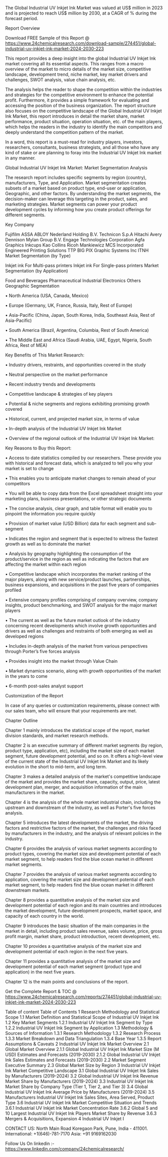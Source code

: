 The Global Industrial UV Inkjet Ink Market was valued at US$ million in 2023 and is projected to reach US$ million by 2030, at a CAGR of % during the forecast period.

Report Overview

Download FREE Sample of this Report @ https://www.24chemicalresearch.com/download-sample/274451/global-industrial-uv-inkjet-ink-market-2024-2030-223

This report provides a deep insight into the global Industrial UV Inkjet Ink market covering all its essential aspects. This ranges from a macro overview of the market to micro details of the market size, competitive landscape, development trend, niche market, key market drivers and challenges, SWOT analysis, value chain analysis, etc.

The analysis helps the reader to shape the competition within the industries and strategies for the competitive environment to enhance the potential profit. Furthermore, it provides a simple framework for evaluating and accessing the position of the business organization. The report structure also focuses on the competitive landscape of the Global Industrial UV Inkjet Ink Market, this report introduces in detail the market share, market performance, product situation, operation situation, etc. of the main players, which helps the readers in the industry to identify the main competitors and deeply understand the competition pattern of the market.

In a word, this report is a must-read for industry players, investors, researchers, consultants, business strategists, and all those who have any kind of stake or are planning to foray into the Industrial UV Inkjet Ink market in any manner.

Global Industrial UV Inkjet Ink Market: Market Segmentation Analysis

The research report includes specific segments by region (country), manufacturers, Type, and Application. Market segmentation creates subsets of a market based on product type, end-user or application, Geographic, and other factors. By understanding the market segments, the decision-maker can leverage this targeting in the product, sales, and marketing strategies. Market segments can power your product development cycles by informing how you create product offerings for different segments.

Key Company

Fujifilm
ASSA ABLOY Nederland Holding B.V.
Technicon S.p.A
Hitachi
Avery Dennison
Mylan Group B.V.
Engage Technologies Corporation
Agfa Graphics
Inkcups
Kao Collins
Ricoh
Mankiewicz
MCS Incorporated
Engineered Printing Solutions
TTP
BIG PIX Graphic Systems Inc
ITNH
Market Segmentation (by Type)

Inkjet ink For Multi-pass printers
Inkjet ink For Single-pass printers
Market Segmentation (by Application)

Food and Beverages
Pharmaceutical
Industrial
Electronics
Others
Geographic Segmentation

• North America (USA, Canada, Mexico)

• Europe (Germany, UK, France, Russia, Italy, Rest of Europe)

• Asia-Pacific (China, Japan, South Korea, India, Southeast Asia, Rest of Asia-Pacific)

• South America (Brazil, Argentina, Columbia, Rest of South America)

• The Middle East and Africa (Saudi Arabia, UAE, Egypt, Nigeria, South Africa, Rest of MEA)

Key Benefits of This Market Research:

• Industry drivers, restraints, and opportunities covered in the study

• Neutral perspective on the market performance

• Recent industry trends and developments

• Competitive landscape & strategies of key players

• Potential & niche segments and regions exhibiting promising growth covered

• Historical, current, and projected market size, in terms of value

• In-depth analysis of the Industrial UV Inkjet Ink Market

• Overview of the regional outlook of the Industrial UV Inkjet Ink Market:

Key Reasons to Buy this Report:

• Access to date statistics compiled by our researchers. These provide you with historical and forecast data, which is analyzed to tell you why your market is set to change

• This enables you to anticipate market changes to remain ahead of your competitors

• You will be able to copy data from the Excel spreadsheet straight into your marketing plans, business presentations, or other strategic documents

• The concise analysis, clear graph, and table format will enable you to pinpoint the information you require quickly

• Provision of market value (USD Billion) data for each segment and sub-segment

• Indicates the region and segment that is expected to witness the fastest growth as well as to dominate the market

• Analysis by geography highlighting the consumption of the product/service in the region as well as indicating the factors that are affecting the market within each region

• Competitive landscape which incorporates the market ranking of the major players, along with new service/product launches, partnerships, business expansions, and acquisitions in the past five years of companies profiled

• Extensive company profiles comprising of company overview, company insights, product benchmarking, and SWOT analysis for the major market players

• The current as well as the future market outlook of the industry concerning recent developments which involve growth opportunities and drivers as well as challenges and restraints of both emerging as well as developed regions

• Includes in-depth analysis of the market from various perspectives through Porter’s five forces analysis

• Provides insight into the market through Value Chain

• Market dynamics scenario, along with growth opportunities of the market in the years to come

• 6-month post-sales analyst support

Customization of the Report

In case of any queries or customization requirements, please connect with our sales team, who will ensure that your requirements are met.

Chapter Outline

Chapter 1 mainly introduces the statistical scope of the report, market division standards, and market research methods.

Chapter 2 is an executive summary of different market segments (by region, product type, application, etc), including the market size of each market segment, future development potential, and so on. It offers a high-level view of the current state of the Industrial UV Inkjet Ink Market and its likely evolution in the short to mid-term, and long term.

Chapter 3 makes a detailed analysis of the market's competitive landscape of the market and provides the market share, capacity, output, price, latest development plan, merger, and acquisition information of the main manufacturers in the market.

Chapter 4 is the analysis of the whole market industrial chain, including the upstream and downstream of the industry, as well as Porter's five forces analysis.

Chapter 5 introduces the latest developments of the market, the driving factors and restrictive factors of the market, the challenges and risks faced by manufacturers in the industry, and the analysis of relevant policies in the industry.

Chapter 6 provides the analysis of various market segments according to product types, covering the market size and development potential of each market segment, to help readers find the blue ocean market in different market segments.

Chapter 7 provides the analysis of various market segments according to application, covering the market size and development potential of each market segment, to help readers find the blue ocean market in different downstream markets.

Chapter 8 provides a quantitative analysis of the market size and development potential of each region and its main countries and introduces the market development, future development prospects, market space, and capacity of each country in the world.

Chapter 9 introduces the basic situation of the main companies in the market in detail, including product sales revenue, sales volume, price, gross profit margin, market share, product introduction, recent development, etc.

Chapter 10 provides a quantitative analysis of the market size and development potential of each region in the next five years.

Chapter 11 provides a quantitative analysis of the market size and development potential of each market segment (product type and application) in the next five years.

Chapter 12 is the main points and conclusions of the report.

Get the Complete Report & TOC @ https://www.24chemicalresearch.com/reports/274451/global-industrial-uv-inkjet-ink-market-2024-2030-223

Table of content
Table of Contents
1 Research Methodology and Statistical Scope
1.1 Market Definition and Statistical Scope of Industrial UV Inkjet Ink
1.2 Key Market Segments
1.2.1 Industrial UV Inkjet Ink Segment by Type
1.2.2 Industrial UV Inkjet Ink Segment by Application
1.3 Methodology & Sources of Information
1.3.1 Research Methodology
1.3.2 Research Process
1.3.3 Market Breakdown and Data Triangulation
1.3.4 Base Year
1.3.5 Report Assumptions & Caveats
2 Industrial UV Inkjet Ink Market Overview
2.1 Global Market Overview
2.1.1 Global Industrial UV Inkjet Ink Market Size (M USD) Estimates and Forecasts (2019-2030)
2.1.2 Global Industrial UV Inkjet Ink Sales Estimates and Forecasts (2019-2030)
2.2 Market Segment Executive Summary
2.3 Global Market Size by Region
3 Industrial UV Inkjet Ink Market Competitive Landscape
3.1 Global Industrial UV Inkjet Ink Sales by Manufacturers (2019-2024)
3.2 Global Industrial UV Inkjet Ink Revenue Market Share by Manufacturers (2019-2024)
3.3 Industrial UV Inkjet Ink Market Share by Company Type (Tier 1, Tier 2, and Tier 3)
3.4 Global Industrial UV Inkjet Ink Average Price by Manufacturers (2019-2024)
3.5 Manufacturers Industrial UV Inkjet Ink Sales Sites, Area Served, Product Type
3.6 Industrial UV Inkjet Ink Market Competitive Situation and Trends
3.6.1 Industrial UV Inkjet Ink Market Concentration Rate
3.6.2 Global 5 and 10 Largest Industrial UV Inkjet Ink Players Market Share by Revenue
3.6.3 Mergers & Acquisitions, Expansion
4 Industrial UV Inkjet I

CONTACT US:
North Main Road Koregaon Park, Pune, India - 411001.
International: +1(646)-781-7170
Asia: +91 9169162030

Follow Us On linkedin :- https://www.linkedin.com/company/24chemicalresearch/
